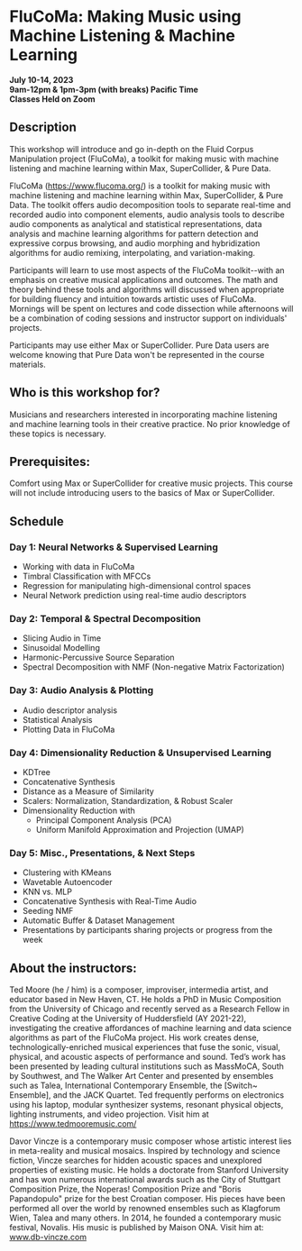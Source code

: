 # FluCoMa: Making Music using Machine Listening & Machine Learning   
**July 10-14, 2023**  
**9am-12pm & 1pm-3pm (with breaks) Pacific Time**  
**Classes Held on Zoom**  

## Description

This workshop will introduce and go in-depth on the Fluid Corpus Manipulation project (FluCoMa), a toolkit for making music with machine listening and machine learning within Max, SuperCollider, & Pure Data. 

FluCoMa (https://www.flucoma.org/) is a toolkit for making music with machine listening and machine learning within Max, SuperCollider, & Pure Data. The toolkit offers audio decomposition tools to separate real-time and recorded audio into component elements, audio analysis tools to describe audio components as analytical and statistical representations, data analysis and machine learning algorithms for pattern detection and expressive corpus browsing, and audio morphing and hybridization algorithms for audio remixing, interpolating, and variation-making.

Participants will learn to use most aspects of the FluCoMa toolkit--with an emphasis on creative musical applications and outcomes. The math and theory behind these tools and algorithms will discussed when appropriate for building fluency and intuition towards artistic uses of FluCoMa. Mornings will be spent on lectures and code dissection while afternoons will be a combination of coding sessions and instructor support on individuals' projects.

Participants may use either Max or SuperCollider. Pure Data users are welcome knowing that Pure Data won't be represented in the course materials.

## Who is this workshop for?

Musicians and researchers interested in incorporating machine listening and machine learning tools in their creative practice. No prior knowledge of these topics is necessary.

## Prerequisites: 

Comfort using Max or SuperCollider for creative music projects. This course will not include introducing users to the basics of Max or SuperCollider.

## Schedule 

### Day 1: Neural Networks & Supervised Learning

* Working with data in FluCoMa
* Timbral Classification with MFCCs
* Regression for manipulating high-dimensional control spaces
* Neural Network prediction using real-time audio descriptors

### Day 2: Temporal & Spectral Decomposition

* Slicing Audio in Time
* Sinusoidal Modelling
* Harmonic-Percussive Source Separation
* Spectral Decomposition with NMF (Non-negative Matrix Factorization)

### Day 3: Audio Analysis & Plotting

* Audio descriptor analysis
* Statistical Analysis
* Plotting Data in FluCoMa

### Day 4: Dimensionality Reduction & Unsupervised Learning

* KDTree
* Concatenative Synthesis
* Distance as a Measure of Similarity
* Scalers: Normalization, Standardization, & Robust Scaler
* Dimensionality Reduction with 
    - Principal Component Analysis (PCA)
    - Uniform Manifold Approximation and Projection (UMAP)

### Day 5: Misc., Presentations, & Next Steps

* Clustering with KMeans
* Wavetable Autoencoder
* KNN vs. MLP
* Concatenative Synthesis with Real-Time Audio
* Seeding NMF
* Automatic Buffer & Dataset Management
* Presentations by participants sharing projects or progress from the week

## About the instructors:

Ted Moore (he / him) is a composer, improviser, intermedia artist, and educator based in New Haven, CT. He holds a PhD in Music Composition from the University of Chicago and recently served as a Research Fellow in Creative Coding at the University of Huddersfield (AY 2021-22), investigating the creative affordances of machine learning and data science algorithms as part of the FluCoMa project.​ His work creates dense, technologically-enriched musical experiences that fuse the sonic, visual, physical, and acoustic aspects of performance and sound. Ted’s work has been presented by leading cultural institutions such as MassMoCA, South by Southwest, and The Walker Art Center and presented by ensembles such as Talea, International Contemporary Ensemble, the [Switch~ Ensemble], and the JACK Quartet. Ted frequently performs on electronics using his laptop, modular synthesizer systems, resonant physical objects, lighting instruments, and video projection. Visit him at https://www.tedmooremusic.com/

Davor Vincze is a contemporary music composer whose artistic interest lies in meta-reality and musical mosaics. Inspired by technology and science fiction, Vincze searches for hidden acoustic spaces and unexplored properties of existing music. He holds a doctorate from Stanford University and has won numerous international awards such as the City of Stuttgart Composition Prize, the Noperas! Composition Prize and "Boris Papandopulo" prize for the best Croatian composer. His pieces have been performed all over the world by renowned ensembles such as Klagforum Wien, Talea and many others. In 2014, he founded a contemporary music festival, Novalis. His music is published by Maison ONA. Visit him at: www.db-vincze.com